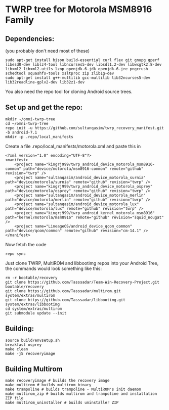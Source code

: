 # TWRP tree for Motorola MSM8916 Family

## Dependencies:
(you probably don't need most of these)
```
sudo apt-get install bison build-essential curl flex git gnupg gperf libesd0-dev liblz4-tool libncurses5-dev libsdl1.2-dev libwxgtk2.8-dev libxml2 libxml2-utils lzop openjdk-6-jdk openjdk-6-jre pngcrush schedtool squashfs-tools xsltproc zip zlib1g-dev
sudo apt-get install g++-multilib gcc-multilib lib32ncurses5-dev lib32readline-gplv2-dev lib32z1-dev
```
You also need the repo tool for cloning Android source trees.

## Set up and get the repo:
```
mkdir ~/omni-twrp-tree
cd ~/omni-twrp-tree
repo init -u https://github.com/sultanqasim/twrp_recovery_manifest.git -b android-7.1
mkdir -p .repo/local_manifests
```
Create a file .repo/local\_manifests/motorola.xml and paste this in
```
<?xml version="1.0" encoding="UTF-8"?>
<manifest>
    <project name="kingrj999/twrp_android_device_motorola_msm8916-common" path="device/motorola/msm8916-common" remote="github" revision="twrp" />
    <project name="sultanqasim/android_device_motorola_surnia" path="device/motorola/surnia" remote="github" revision="twrp" />
    <project name="kingrj999/twrp_android_device_motorola_osprey" path="device/motorola/osprey" remote="github" revision="twrp" />
    <project name="sultanqasim/android_device_motorola_merlin" path="device/motorola/merlin" remote="github" revision="twrp" />
    <project name="sultanqasim/android_device_motorola_lux" path="device/motorola/lux" remote="github" revision="twrp" />
    <project name="kingrj999/twrp_android_kernel_motorola_msm8916" path="kernel/motorola/msm8916" remote="github" revision="squid_nougat" />
    <project name="LineageOS/android_device_qcom_common" path="device/qcom/common" remote="github" revision="cm-14.1" />
</manifest>
```

Now fetch the code
```
repo sync
```
Just clone TWRP, MultiROM and libbootimg repos into your Android Tree, the commands would look something like this:
```
rm -r bootable/recovery  
git clone https://github.com/Tasssadar/Team-Win-Recovery-Project.git bootable/recovery  
git clone https://github.com/Tasssadar/multirom.git system/extras/multirom  
git clone https://github.com/Tasssadar/libbootimg.git system/extras/libbootimg
cd system/extras/multirom
git submodule update --init

```
## Building:
```
source build/envsetup.sh
breakfast osprey
make clean
make -j5 recoveryimage
```
## Building Multirom
```
make recoveryimage # builds the recovery image
make multirom # builds multirom binary
make trampoline # builds trampoline - MultiROM's init daemon
make multirom_zip # builds multirom and trampoline and installation ZIP file
make multirom_uninstaller # builds uninstaller ZIP
```
